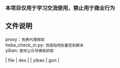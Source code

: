 ### 本项目仅用于学习交流使用，禁止用于商业行为
## 文件说明
proxy：`免费代理爬取` <br/>
tieba_check_in.py: `百度贴吧批量签到脚本`<br/>
yiban: `壹伴公众号模板抓取`<br/>

| file | des |
| yiban | gon |

